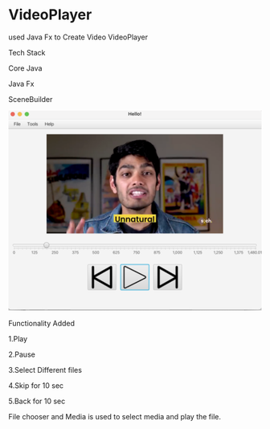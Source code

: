 
# VideoPlayer

  

used Java Fx to Create Video VideoPlayer

  

Tech Stack

Core Java

Java Fx

SceneBuilder

  

![Preview](./player/Images/image.png)


Functionality Added

1.Play

2.Pause

3.Select Different files 

4.Skip for 10 sec

5.Back for 10 sec

File chooser and Media is used to select media and play the file.
